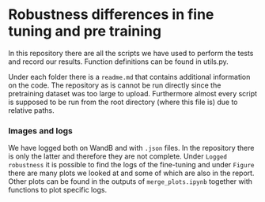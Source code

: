 # Robustness differences in fine tuning and pre training

In this repository there are all the scripts we have used to perform the tests and record our results. Function definitions can be found in utils.py.

Under each folder there is a `readme.md` that contains additional information on the code. The repository as is cannot be run directly since the pretraining dataset was too large to upload. Furthermore almost every script is supposed to be run from the root directory (where this file is) due to relative paths.

### Images and logs
We have logged both on WandB and with `.json` files. In the repository there is only the latter and therefore they are not complete. Under `Logged robustness` it is possible to find the logs of the fine-tuning and under `Figure` there are many plots we looked at and some of which are also in the report. Other plots can be found in the outputs of `merge_plots.ipynb` together with functions to plot specific logs.
